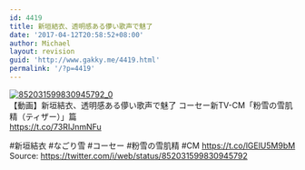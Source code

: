 ```yaml
---
id: 4419
title: 新垣結衣、透明感ある儚い歌声で魅了
date: '2017-04-12T20:58:52+08:00'
author: Michael
layout: revision
guid: 'http://www.gakky.me/4419.html'
permalink: '/?p=4419'
---
```


[![852031599830945792_0](http://www.yui-aragaki.org/wp-content/uploads/2017/04/852031599830945792_0.jpg)](http://www.yui-aragaki.org/wp-content/uploads/2017/04/852031599830945792_0.jpg)  
【動画】新垣結衣、透明感ある儚い歌声で魅了 コーセー新TV-CM「粉雪の雪肌精（ティザー）」篇  
https://t.co/73RIJnmNFu

\#新垣結衣 #なごり雪 #コーセー #粉雪の雪肌精 #CM https://t.co/lGElU5M9bM  
Source: <https://twitter.com/i/web/status/852031599830945792>